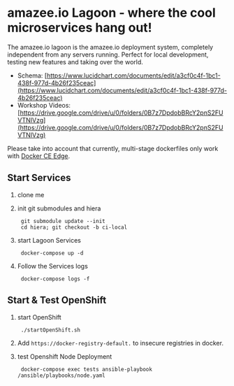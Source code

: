 # amazee.io Lagoon - where the cool microservices hang out!

The amazee.io lagoon is the amazee.io deployment system, completely independent from any servers running. Perfect for local development, testing new features and taking over the world.

- Schema: [https://www.lucidchart.com/documents/edit/a3cf0c4f-1bc1-438f-977d-4b26f235ceac](https://www.lucidchart.com/documents/edit/a3cf0c4f-1bc1-438f-977d-4b26f235ceac)
- Workshop Videos: [https://drive.google.com/drive/u/0/folders/0B7z7DpdobBRcY2pnS2FUVTNIVzg](https://drive.google.com/drive/u/0/folders/0B7z7DpdobBRcY2pnS2FUVTNIVzg)

Please take into account that currently, multi-stage dockerfiles only work with [Docker CE Edge](https://docs.docker.com/edge/).

## Start Services

1. clone me
1. init git submodules and hiera

		git submodule update --init
		cd hiera; git checkout -b ci-local

1. start Lagoon Services

		docker-compose up -d

1. Follow the Services logs

		docker-compose logs -f

## Start & Test OpenShift

1. start OpenShift

		./startOpenShift.sh

1. Add `https://docker-registry-default.` to insecure registries in docker.

1. test Openshift Node Deployment

		docker-compose exec tests ansible-playbook /ansible/playbooks/node.yaml
